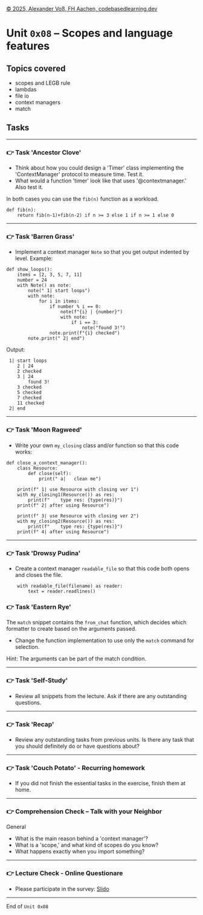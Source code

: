 [© 2025, Alexander Voß, FH Aachen, codebasedlearning.dev](mailto:info@codebasedlearning.dev)

# Unit `0x08` – Scopes and language features


## Topics covered

- scopes and LEGB rule
- lambdas
- file io
- context managers
- match


## Tasks

---

### 👉 Task 'Ancestor Clove' 

- Think about how you could design a 'Timer' class implementing the 'ContextManager' protocol to measure time. Test it.
- What would a function 'timer' look like that uses '@contextmanager.' Also test it.

In both cases you can use the `fib(n)` function as a workload.
```
def fib(n):
    return fib(n-1)+fib(n-2) if n >= 3 else 1 if n >= 1 else 0
```

---

### 👉 Task 'Barren Grass' 

- Implement a context manager `Note` so that you get output indented by level. Example:

``` 
def show_loops():
    items = [2, 3, 5, 7, 11]
    number = 24
    with Note() as note:
        note(" 1| start loops")
        with note:
            for i in items:
                if number % i == 0:
                    note(f"{i} | {number}")
                    with note:
                        if i == 3:
                            note("found 3!")
                note.print(f"{i} checked")
        note.print(" 2| end")
```

Output:
```
 1| start loops
    2 | 24
    2 checked
    3 | 24
        found 3!
    3 checked
    5 checked
    7 checked
    11 checked
 2| end
```

---

### 👉 Task 'Moon Ragweed' 

- Write your own `my_closing` class and/or function so that this code works:
```
def close_a_context_manager():
    class Resource:
        def close(self):
            print(" a|   clean me")

    print(f" 1| use Resource with closing ver 1")
    with my_closing1(Resource()) as res:
        print(f"    type res: {type(res)}")
    print(f" 2| after using Resource")

    print(f" 3| use Resource with closing ver 2")
    with my_closing2(Resource()) as res:
        print(f"    type res: {type(res)}")
    print(f" 4| after using Resource")
```

---

### 👉 Task 'Drowsy Pudina'

- Create a context manager `readable_file` so that this code both opens and closes the file.

```
    with readable_file(filename) as reader:
        text = reader.readlines()
```

### 👉 Task 'Eastern Rye'

The `match` snippet contains the `from_chat` function, which decides which 
formatter to create based on the arguments passed.
- Change the function implementation to use only the `match` command for selection.

Hint: The arguments can be part of the match condition.

---

### 👉 Task 'Self-Study'

- Review all snippets from the lecture. Ask if there are any outstanding questions.

---

### 👉 Task 'Recap'

- Review any outstanding tasks from previous units. Is there any task that you should definitely do or have questions about?

---

### 👉 Task 'Couch Potato' - Recurring homework

- If you did not finish the essential tasks in the exercise, finish them at home.

---

### 👉 Comprehension Check – Talk with your Neighbor

General
- What is the main reason behind a 'context manager'?
- What is a 'scope,' and what kind of scopes do you know?
- What happens exactly when you import something?

---

### 👉 Lecture Check - Online Questionare

- Please participate in the survey: [Slido](https://wall.sli.do)

---

End of `Unit 0x08`
